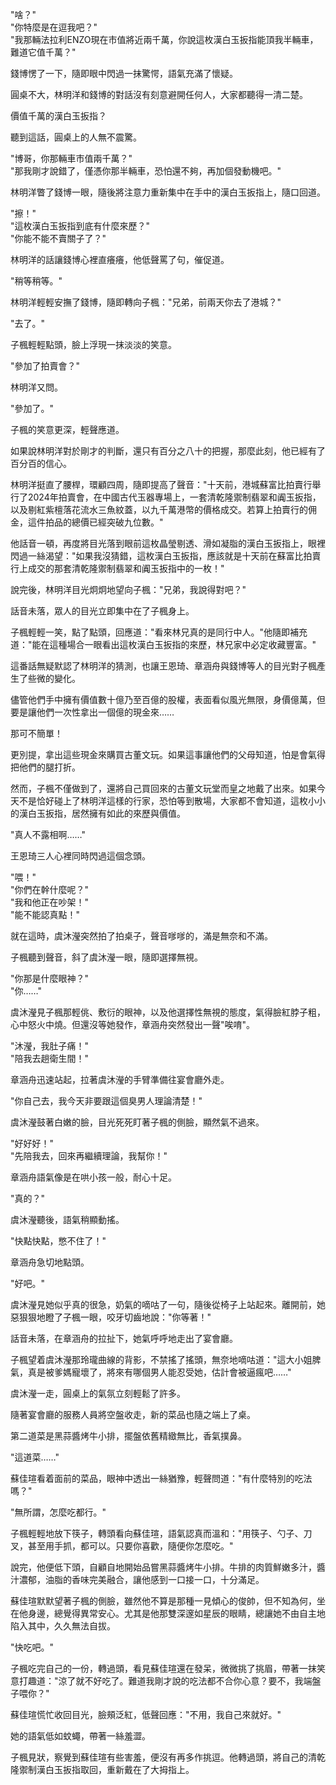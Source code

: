 "啥？"  
"你特麼是在逗我吧？"  
"我那輛法拉利ENZO現在市值將近兩千萬，你說這枚漢白玉扳指能頂我半輛車，難道它值千萬？"  

錢博愣了一下，隨即眼中閃過一抹驚愕，語氣充滿了懷疑。  

圓桌不大，林明洋和錢博的對話沒有刻意避開任何人，大家都聽得一清二楚。  

價值千萬的漢白玉扳指？  

聽到這話，圓桌上的人無不震驚。  

"博哥，你那輛車市值兩千萬？"  
"那我剛才說錯了，僅憑你那半輛車，恐怕還不夠，再加個發動機吧。"  

林明洋瞥了錢博一眼，隨後將注意力重新集中在手中的漢白玉扳指上，隨口回道。  

"擦！"  
"這枚漢白玉扳指到底有什麼來歷？"  
"你能不能不賣關子了？"  

林明洋的話讓錢博心裡直癢癢，他低聲罵了句，催促道。  

"稍等稍等。"  

林明洋輕輕安撫了錢博，隨即轉向子楓："兄弟，前兩天你去了港城？"  

"去了。"  

子楓輕輕點頭，臉上浮現一抹淡淡的笑意。  

"參加了拍賣會？"  

林明洋又問。  

"參加了。"  

子楓的笑意更深，輕聲應道。  

如果說林明洋對於剛才的判斷，還只有百分之八十的把握，那麼此刻，他已經有了百分百的信心。

林明洋挺直了腰桿，環顧四周，隨即提高了聲音："十天前，港城蘇富比拍賣行舉行了2024年拍賣會，在中國古代玉器專場上，一套清乾隆禦制翡翠和阗玉扳指，以及剔紅紫檀落花流水三魚紋蓋，以九千萬港幣的價格成交。若算上拍賣行的佣金，這件拍品的總價已經突破九位數。"

他話音一頓，再度將目光落到眼前這枚晶瑩剔透、滑如凝脂的漢白玉扳指上，眼裡閃過一絲渴望："如果我沒猜錯，這枚漢白玉扳指，應該就是十天前在蘇富比拍賣行上成交的那套清乾隆禦制翡翠和阗玉扳指中的一枚！"

說完後，林明洋目光炯炯地望向子楓："兄弟，我說得對吧？"

話音未落，眾人的目光立即集中在了子楓身上。

子楓輕輕一笑，點了點頭，回應道："看來林兄真的是同行中人。"他隨即補充道："能在這種場合一眼看出這枚漢白玉扳指的來歷，林兄家中必定收藏豐富。"

這番話無疑默認了林明洋的猜測，也讓王恩琦、章涵舟與錢博等人的目光對子楓產生了些微的變化。

儘管他們手中擁有價值數十億乃至百億的股權，表面看似風光無限，身價億萬，但要是讓他們一次性拿出一個億的現金來……

那可不簡單！  

更別提，拿出這些現金來購買古董文玩。如果這事讓他們的父母知道，怕是會氣得把他們的腿打折。  

然而，子楓不僅做到了，還將自己買回來的古董文玩堂而皇之地戴了出來。如果今天不是恰好碰上了林明洋這樣的行家，恐怕等到散場，大家都不會知道，這枚小小的漢白玉扳指，居然擁有如此的來歷與價值。

"真人不露相啊……"  

王恩琦三人心裡同時閃過這個念頭。  

"喂！"  
"你們在幹什麼呢？"  
"我和他正在吵架！"  
"能不能認真點！"  

就在這時，虞沐瀅突然拍了拍桌子，聲音嗲嗲的，滿是無奈和不滿。  

子楓聽到聲音，斜了虞沐瀅一眼，隨即選擇無視。  

"你那是什麼眼神？"  
"你……"  

虞沐瀅見子楓那輕佻、敷衍的眼神，以及他選擇性無視的態度，氣得臉紅脖子粗，心中怒火中燒。但還沒等她發作，章涵舟突然發出一聲"唉唷"。  

"沐瀅，我肚子痛！"  
"陪我去趟衛生間！"  

章涵舟迅速站起，拉著虞沐瀅的手臂準備往宴會廳外走。  

"你自己去，我今天非要跟這個臭男人理論清楚！"  

虞沐瀅鼓著白嫩的臉，目光死死盯著子楓的側臉，顯然氣不過來。  

"好好好！"  
"先陪我去，回來再繼續理論，我幫你！"  

章涵舟語氣像是在哄小孩一般，耐心十足。  

"真的？"  

虞沐瀅聽後，語氣稍顯動搖。  

"快點快點，憋不住了！"  

章涵舟急切地點頭。  

"好吧。"  

虞沐瀅見她似乎真的很急，奶氣的嘀咕了一句，隨後從椅子上站起來。離開前，她惡狠狠地瞪了子楓一眼，咬牙切齒地說："你等著！"  

話音未落，在章涵舟的拉扯下，她氣呼呼地走出了宴會廳。

子楓望着虞沐瀅那玲瓏曲線的背影，不禁搖了搖頭，無奈地嘀咕道："這大小姐脾氣，真是被爹媽寵壞了，將來有哪個男人能忍受她，估計會被逼瘋吧……"

虞沐瀅一走，圓桌上的氣氛立刻輕鬆了許多。

隨著宴會廳的服務人員將空盤收走，新的菜品也隨之端上了桌。

第二道菜是黑蒜醬烤牛小排，擺盤依舊精緻無比，香氣撲鼻。

"這道菜……"  

蘇佳瑄看着面前的菜品，眼神中透出一絲猶豫，輕聲問道："有什麼特別的吃法嗎？"  

"無所謂，怎麼吃都行。"  

子楓輕輕地放下筷子，轉頭看向蘇佳瑄，語氣認真而溫和："用筷子、勺子、刀叉，甚至用手抓，都可以。只要你喜歡，隨便你怎麼吃。"  

說完，他便低下頭，自顧自地開始品嘗黑蒜醬烤牛小排。牛排的肉質鮮嫩多汁，醬汁濃郁，油脂的香味完美融合，讓他感到一口接一口，十分滿足。

蘇佳瑄默默望著子楓的側臉，雖然他不算是那種一見傾心的俊帥，但不知為何，坐在他身邊，總覺得異常安心。尤其是他那雙深邃如星辰的眼睛，總讓她不由自主地陷入其中，久久無法自拔。

"快吃吧。"  

子楓吃完自己的一份，轉過頭，看見蘇佳瑄還在發呆，微微挑了挑眉，帶著一抹笑意打趣道："涼了就不好吃了。難道我剛才說的吃法都不合你心意？要不，我端盤子喂你？"  

蘇佳瑄慌忙收回目光，臉頰泛紅，低聲回應："不用，我自己來就好。"  

她的語氣低如蚊蠅，帶著一絲羞澀。

子楓見狀，察覺到蘇佳瑄有些害羞，便沒有再多作挑逗。他轉過頭，將自己的清乾隆禦制漢白玉扳指取回，重新戴在了大拇指上。